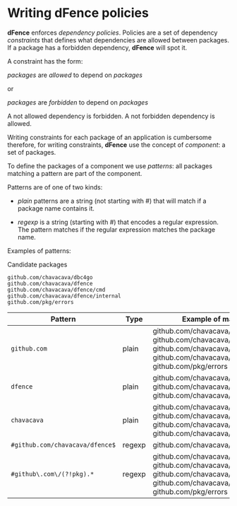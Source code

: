 # Writing dFence policies

**dFence** enforces _dependency policies_.
Policies are a set of dependency _constraints_ that defines what dependencies are allowed between packages. If a package has a forbidden dependency, **dFence** will spot it.

A constraint has the form:

_packages_ are _allowed_ to depend on _packages_

or

_packages_ are _forbidden_ to depend on _packages_

A not allowed dependency is forbidden. A not forbidden dependency is allowed.

Writing constraints for each package of an application is cumbersome therefore, for writing constraints, **dFence** use the concept of _component_: a set of packages.

To define the packages of a component we use _patterns_:
all packages matching a pattern are part of the component.

Patterns are of one of two kinds: 

* _plain_ patterns are a string (not starting with #) that will match if a package name contains it. 

* _regexp_ is a string (starting with #) that encodes 
a regular expression. The pattern matches if the regular expression matches the package name.

Examples of patterns:

Candidate packages

```
github.com/chavacava/dbc4go
github.com/chavacava/dfence
github.com/chavacava/dfence/cmd
github.com/chavacava/dfence/internal
github.com/pkg/errors
```


| Pattern | Type | Example of matches |
|---------|------|--------------------|
| `github.com` | plain | github.com/chavacava/dbc4go <br>github.com/chavacava/dfence<br>github.com/chavacava/dfence/cmd<br>github.com/chavacava/dfence/internal<br>github.com/pkg/errors |
| `dfence` | plain | github.com/chavacava/dfence/cmd <br> github.com/chavacava/dfence <br> github.com/chavacava/dfence/internal |
| `chavacava` | plain | github.com/chavacava/dfence <br> github.com/chavacava/dfence/cmd <br> github.com/chavacava/dfence/internal <br> github.com/chavacava/dbc4go |
| `#github.com/chavacava/dfence$` | regexp | github.com/chavacava/dfence |
| `#github\.com\/(?!pkg).*` | regexp | github.com/chavacava/dbc4go <br>github.com/chavacava/dfence<br>github.com/chavacava/dfence/cmd<br>github.com/chavacava/dfence/internal<br>github.com/pkg/errors |
